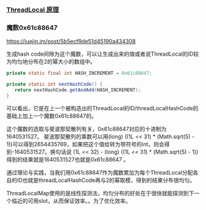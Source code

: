 ### [ThreadLocal 原理](https://juejin.im/post/5e26e2636fb9a030051f02dd) 

### 魔数0x61c88647
https://juejin.im/post/5b5ecf9de51d45190a434308

生成hash code间隙为这个魔数，可以让生成出来的值或者说ThreadLocal的ID较为均匀地分布在2的幂大小的数组中。
``` java
private static final int HASH_INCREMENT = 0x61c88647;

private static int nextHashCode() {
   return nextHashCode.getAndAdd(HASH_INCREMENT);
}
```
可以看出，它是在上一个被构造出的ThreadLocal的ID/threadLocalHashCode的基础上加上一个魔数0x61c88647的。

这个魔数的选取与斐波那契散列有关，0x61c88647对应的十进制为1640531527。
斐波那契散列的乘数可以用(long) ((1L << 31) * (Math.sqrt(5) - 1))可以得到2654435769，如果把这个值给转为带符号的int，则会得到-1640531527。换句话说
(1L << 32) - (long) ((1L << 31) * (Math.sqrt(5) - 1))得到的结果就是1640531527也就是0x61c88647
。

通过理论与实践，当我们用0x61c88647作为魔数累加为每个ThreadLocal分配各自的ID也就是threadLocalHashCode再与2的幂取模，得到的结果分布很均匀。

ThreadLocalMap使用的是线性探测法，均匀分布的好处在于很快就能探测到下一个临近的可用slot，从而保证效率。。为了优化效率。
